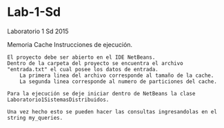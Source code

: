 # Lab-1-Sd
Laboratorio 1 Sd 2015

Memoria Cache 
Instrucciones de ejecución.

    El proyecto debe ser abierto en el IDE NetBeans.
    Dentro de la carpeta del proyecto se encuentra el archivo "entrada.txt" el cual posee los datos de entrada.
        La primera linea del archivo corresponde al tamaño de la cache.
        La segunda linea corresponde al numero de particiones del cache.

    Para la ejecución se deje iniciar dentro de NetBeans la clase Laboratorio1SistemasDistribuidos.

    Una vez hecho esto se pueden hacer las consultas ingresandolas en el string my_queries.

  
